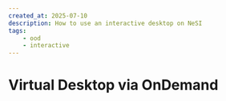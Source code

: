 ```yaml
---
created_at: 2025-07-10
description: How to use an interactive desktop on NeSI
tags: 
    - ood
    - interactive
---
```




# Virtual Desktop via OnDemand
